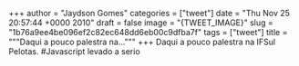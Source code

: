 
+++
author = "Jaydson Gomes"
categories = ["tweet"]
date = "Thu Nov 25 20:57:44 +0000 2010"
draft = false
image = "{TWEET_IMAGE}"
slug = "1b76a9ee4be096ef2c82ec648dd6eb00c9dfba7f"
tags = ["tweet"]
title = """Daqui a pouco palestra na..."""
+++
Daqui a pouco palestra na IFSul Pelotas. #Javascript levado a serio
